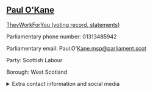 ## <a href="https://www.parliament.scot/msps/current-and-previous-msps/paul-okane">Paul O'Kane</a>

<a href="https://www.theyworkforyou.com/mp/26010/paul_o%27kane">TheyWorkForYou (voting record, statements)</a> 

Parliamentary phone number: 01313485942 

Parliamentary email: Paul.O'Kane.msp@parliament.scot 

Party: Scottish Labour 

Borough: West Scotland 

<details><summary>Extra contact information and social media</summary> 
<li>Parliamentary address: The Scottish Parliament, EH99 1SP, Edinburgh</li>
<li>Local office address:</li>
<li>Local office phone number: 01418875111</li>
<li>Twitter:</li>
<li>Facebook:</li>
<li>Website:</li>
</details>